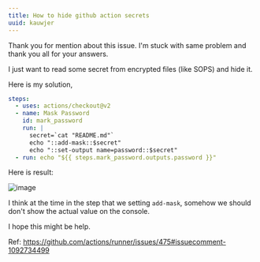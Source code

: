 ```yaml
---
title: How to hide github action secrets
uuid: kauwjer
---
```


Thank you for mention about this issue. I'm stuck with same problem and thank you all for your answers.

I just want to read some secret from encrypted files (like SOPS)  and hide it.

Here is my solution,

```yml
steps:
  - uses: actions/checkout@v2
  - name: Mask Password
    id: mark_password
    run: |
      secret=`cat "README.md"`
      echo "::add-mask::$secret"
      echo "::set-output name=password::$secret"
  - run: echo "${{ steps.mark_password.outputs.password }}"
```

Here is result:

![image](https://user-images.githubusercontent.com/3647850/162421501-1e867651-71b7-4c1c-ac99-e4373a997ffb.png)

I think at the time in the step that we setting `add-mask`, somehow we should don't show the actual value on the console.

I hope this might be help.


Ref: https://github.com/actions/runner/issues/475#issuecomment-1092734499
